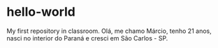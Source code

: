 # hello-world
My first repository in classroom.
Olá, me chamo Márcio, tenho 21 anos, nasci no interior do Paraná e cresci em São Carlos - SP.
